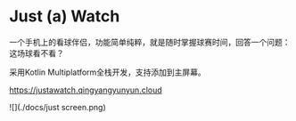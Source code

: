 # Just (a) Watch

一个手机上的看球伴侣，功能简单纯粹，就是随时掌握球赛时间，回答一个问题：这场球看不看？

采用Kotlin Multiplatform全栈开发，支持添加到主屏幕。

https://justawatch.qingyangyunyun.cloud

![](./docs/just screen.png)



